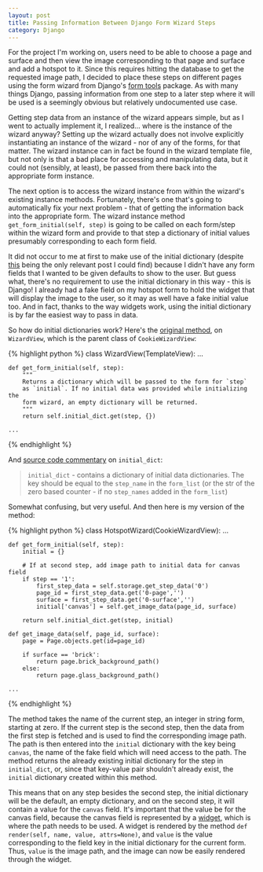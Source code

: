 ```yaml
---
layout: post
title: Passing Information Between Django Form Wizard Steps
category: Django
---
```


For the project I'm working on, users need to be able to choose a page and
surface and then view the image corresponding to that page and surface and add
a hotspot to it. Since this requires hitting the database to get the requested
image path, I decided to place these steps on different pages using the
form wizard from Django's
[form tools](http://django-formtools.readthedocs.org/en/latest/index.html)
package. As with many things Django, passing information from one step to a
later step where it will be used is a seemingly obvious but relatively
undocumented use case.

Getting step data from an instance of the wizard appears simple, but as I went
to actually implement it, I realized... where is the instance of the wizard
anyway? Setting up the wizard actually does not involve explicitly instantiating
an instance of the wizard - nor of any of the forms, for that matter. The wizard
instance can in fact be found in the wizard template file, but not only is that
a bad place for accessing and manipulating data, but it could not (sensibly, at
least), be passed from there back into the appropriate form instance.

The next option is to access the wizard instance from within the wizard's
existing instance methods. Fortunately, there's one that's going to
automatically fix your next problem - that of getting the information back into
the appropriate form. The wizard instance method `get_form_initial(self, step)`
is going to be called on each form/step within the wizard form and provide to
that step a dictionary of initial values presumably corresponding to each form
field.

It did not occur to me at first to make use of the initial dictionary (despite
[this](http://chriskief.com/2013/05/24/django-form-wizard-and-getting-data-from-previous-steps/)
being the only relevant post I could find) because I didn't have any form fields
that I wanted to be given defaults to show to the user. But guess what, there's
no requirement to use the initial dictionary in this way -
this is Django! I already had a fake field on my hotspot form to hold the widget
that will display the image to the user, so it may as well have a fake initial
value too. And in fact, thanks to the way widgets work, using the initial
dictionary is by far the easiest way to pass in data.

So how do initial dictionaries work? Here's the
[original method](https://github.com/django/django-formtools/blob/master/formtools/wizard/views.py#L374),
on `WizardView`, which is the parent class of `CookieWizardView`:

{% highlight python %}
class WizardView(TemplateView):
    ...

    def get_form_initial(self, step):
        """
        Returns a dictionary which will be passed to the form for `step`
        as `initial`. If no initial data was provided while initializing the
        form wizard, an empty dictionary will be returned.
        """
        return self.initial_dict.get(step, {})

    ...
{% endhighlight %}

And [source code commentary](https://github.com/django/django-formtools/blob/master/formtools/wizard/views.py#L135)
on `initial_dict`:

> `initial_dict` - contains a dictionary of initial data dictionaries. The key
should be equal to the `step_name` in the `form_list` (or the str of the zero
based counter - if no `step_names` added in the `form_list`)

Somewhat confusing, but very useful. And then here is my version of the method:

{% highlight python %}
class HotspotWizard(CookieWizardView):
    ...

    def get_form_initial(self, step):
        initial = {}

        # If at second step, add image path to initial data for canvas field
        if step == '1':
            first_step_data = self.storage.get_step_data('0')
            page_id = first_step_data.get('0-page','')
            surface = first_step_data.get('0-surface','')
            initial['canvas'] = self.get_image_data(page_id, surface)

        return self.initial_dict.get(step, initial)

    def get_image_data(self, page_id, surface):
        page = Page.objects.get(id=page_id)

        if surface == 'brick':
            return page.brick_background_path()
        else:
            return page.glass_background_path()

    ...
{% endhighlight %}

The method takes the name of the current step, an integer in string form,
starting at zero. If the current step is the second step, then the data from the
first step is fetched and is used to find the corresponding image path. The path
is then entered into the `initial` dictionary with the key being `canvas`, the
name of the fake field which will need access to the path. The method returns
the already existing initial dictionary for the step in `initial_dict`,
or, since that key-value pair shouldn't already exist, the `initial` dictionary
created within this method.

This means that on any step besides the second step, the initial dictionary will
be the default, an empty dictionary, and on the second step, it will contain a
value for the `canvas` field. It's important that the value be for the canvas
field, because the canvas field is represented by a
[widget](https://docs.djangoproject.com/en/1.8/ref/forms/widgets/), which is
where the path needs to be used. A widget is rendered by the method
`def render(self, name, value, attrs=None)`, and `value` is the value corresponding
to the field key in the initial dictionary for the current form. Thus, `value`
is the image path, and the image can now be easily rendered through the widget.
